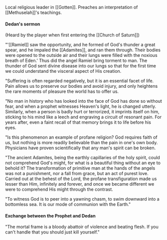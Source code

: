 Local religious leader in [[Gotten]]. Preaches an interpretation of [[Methuselah]]'s teachings.
#### Dedan's sermon
(Heard by the player when first entering the [[Church of Saturn]])

"'[[Ramiel]] saw the opportunity, and he formed of God's thunder a great spear, and he impaled the [[Adamites]], and ran them through. Their bodies were opened to the outside air and their lungs were filled with the noxious breath of Eden.' Thus did the angel Ramiel bring torment to man. The thunder of God sent divine disease into our lungs so that for the first time we could understand the visceral aspect of His creation.

"Suffering is often regarded negatively, but it is an essential facet of life. Pain allows us to preserve our bodies and avoid injury, and only heightens the rare moments of pleasure the world has to offer us.

"No man in history who has looked into the face of God has done so without fear, and when a prophet witnesses Heaven's light, he is changed utterly. Similarly, when a person is badly hurt or terrorized, it imprints itself on him, sticking to his mind like a leech and engraving a circuit of resonant pain. For years after, even a faint recall of that memory brings it to life before his eyes.

"Is this phenomenon an example of profane religion? God requires faith of us, but nothing is more readily believable than the pain in one's own body. Physicians have proven scientifically that any man's spirit can be broken.

"The ancient Adamites, being the earthly capillaries of the holy spirit, could not comprehend God's might, for what is a beautiful thing without an eye to behold it? The transformation of primitive man at the hands of the angels was not a punishment, nor a fall from grace, but an act of purest love. Carried out at the behest of the Lord, the profane transfiguration made us lesser than Him, infinitely and forever, and once we became different we were to comprehend His might through the contrast.

"To witness God is to peer into a yawning chasm, to swim downward into a bottomless sea. It is our mode of communion with the Earth."

#### Exchange between the Prophet and Dedan


"The mortal frame is a bloody abattoir of violence and beating flesh. If you can't handle that you should just kill yourself."